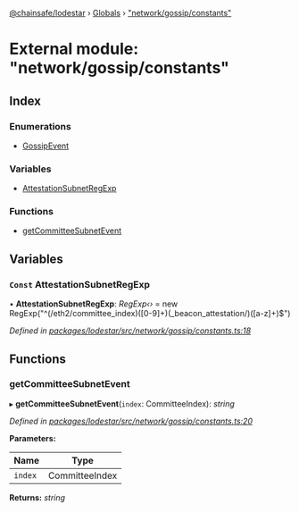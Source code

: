[@chainsafe/lodestar](../README.md) › [Globals](../globals.md) › ["network/gossip/constants"](_network_gossip_constants_.md)

# External module: "network/gossip/constants"

## Index

### Enumerations

* [GossipEvent](../enums/_network_gossip_constants_.gossipevent.md)

### Variables

* [AttestationSubnetRegExp](_network_gossip_constants_.md#const-attestationsubnetregexp)

### Functions

* [getCommitteeSubnetEvent](_network_gossip_constants_.md#getcommitteesubnetevent)

## Variables

### `Const` AttestationSubnetRegExp

• **AttestationSubnetRegExp**: *RegExp‹›* = new RegExp("^(/eth2/committee_index)([0-9]+)(_beacon_attestation/)([a-z]+)$")

*Defined in [packages/lodestar/src/network/gossip/constants.ts:18](https://github.com/ChainSafe/lodestar/blob/c806550/packages/lodestar/src/network/gossip/constants.ts#L18)*

## Functions

###  getCommitteeSubnetEvent

▸ **getCommitteeSubnetEvent**(`index`: CommitteeIndex): *string*

*Defined in [packages/lodestar/src/network/gossip/constants.ts:20](https://github.com/ChainSafe/lodestar/blob/c806550/packages/lodestar/src/network/gossip/constants.ts#L20)*

**Parameters:**

Name | Type |
------ | ------ |
`index` | CommitteeIndex |

**Returns:** *string*
